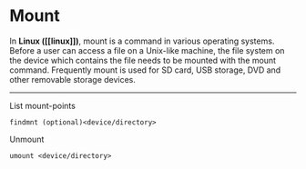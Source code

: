 # Mount

In **Linux ([[linux]])**, mount is a command in various operating systems. Before a user can access a file on a Unix-like machine, the file system on the device which contains the file needs to be mounted with the mount command. Frequently mount is used for SD card, USB storage, DVD and other removable storage devices. 

---
List mount-points
```
findmnt (optional)<device/directory>
```

Unmount
```
umount <device/directory>
```

